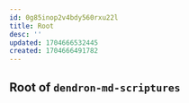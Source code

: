 ```yaml
---
id: 0g85inop2v4bdy560rxu22l
title: Root
desc: ''
updated: 1704666532445
created: 1704666491782
---
```


## Root of `dendron-md-scriptures`